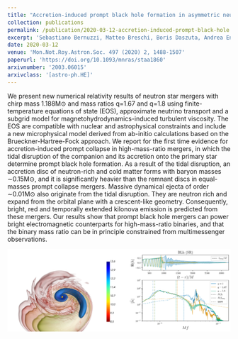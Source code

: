 ```yaml
---
title: "Accretion-induced prompt black hole formation in asymmetric neutron star mergers, dynamical ejecta and kilonova signals"
collection: publications
permalink: /publication/2020-03-12-accretion-induced-prompt-black-hole
excerpt: 'Sebastiano Bernuzzi, Matteo Breschi, Boris Daszuta, Andrea Endrizzi, Domenico Logoteta, Vsevolod Nedora, Albino Perego, Federico Schianchi, David Radice, Francesco Zappa, Ignazio Bombaci, Nestor Ortiz'
date: 2020-03-12
venue: 'Mon.Not.Roy.Astron.Soc. 497 (2020) 2, 1488-1507'
paperurl: 'https://doi.org/10.1093/mnras/staa1860'
arxivnumber: '2003.06015'
arxivclass: '[astro-ph.HE]'
---
```


We present new numerical relativity results of neutron star mergers with chirp mass 1.188M⊙ and mass ratios q=1.67 and q=1.8 using finite-temperature equations of state (EOS), approximate neutrino transport and a subgrid model for magnetohydrodynamics-induced turbulent viscosity. The EOS are compatible with nuclear and astrophysical constraints and include a new microphysical model derived from ab-initio calculations based on the Brueckner-Hartree-Fock approach. We report for the first time evidence for accretion-induced prompt collapse in high-mass-ratio mergers, in which the tidal disruption of the companion and its accretion onto the primary star determine prompt black hole formation. As a result of the tidal disruption, an accretion disc of neutron-rich and cold matter forms with baryon masses ∼0.15M⊙, and it is significantly heavier than the remnant discs in equal-masses prompt collapse mergers. Massive dynamical ejecta of order ∼0.01M⊙ also originate from the tidal disruption. They are neutron rich and expand from the orbital plane with a crescent-like geometry. Consequently, bright, red and temporally extended kilonova emission is predicted from these mergers. Our results show that prompt black hole mergers can power bright electromagnetic counterparts for high-mass-ratio binaries, and that the binary mass ratio can be in principle constrained from multimessenger observations.

![Figure](/images/publications/2020-03-12-accretion-induced-prompt-black-hole.png)

